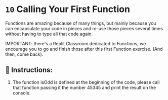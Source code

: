 # `10` Calling Your First Function

Functions are amazing because of many things, but mainly because you can encapsulate your code
in pieces and re-use those pieces several times without having to type all that code again.

IMPORTANT: there's a Replit Classroom dedicated to Functions, we encourage you to go and finish
those after this first Function exercise. (And then, come back).




## 📝 Instructions:

1. The function isOdd is defined at the beginning of the code, please call that function passing
it the number 45345 and print the result on the console.


